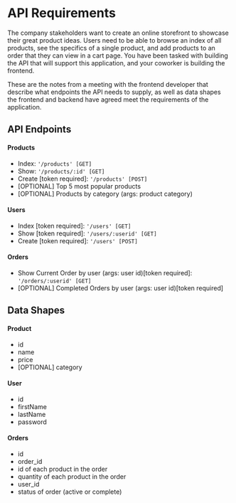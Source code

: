 # API Requirements

The company stakeholders want to create an online storefront to showcase their great product ideas. Users need to be able to browse an index of all products, see the specifics of a single product, and add products to an order that they can view in a cart page. You have been tasked with building the API that will support this application, and your coworker is building the frontend.

These are the notes from a meeting with the frontend developer that describe what endpoints the API needs to supply, as well as data shapes the frontend and backend have agreed meet the requirements of the application.

## API Endpoints

#### Products

- Index: `'/products' [GET]`
- Show: `'/products/:id' [GET]`
- Create [token required]: `'/products' [POST]`
- [OPTIONAL] Top 5 most popular products
- [OPTIONAL] Products by category (args: product category)

#### Users

- Index [token required]: `'/users' [GET]`
- Show [token required]: `'/users/:userid' [GET]`
- Create [token required]: `'/users' [POST]`

#### Orders

- Show Current Order by user (args: user id)[token required]: `'/orders/:userid' [GET]`
- [OPTIONAL] Completed Orders by user (args: user id)[token required]

## Data Shapes

#### Product

- id
- name
- price
- [OPTIONAL] category

#### User

- id
- firstName
- lastName
- password

#### Orders

- id
- order_id
- id of each product in the order
- quantity of each product in the order
- user_id
- status of order (active or complete)
